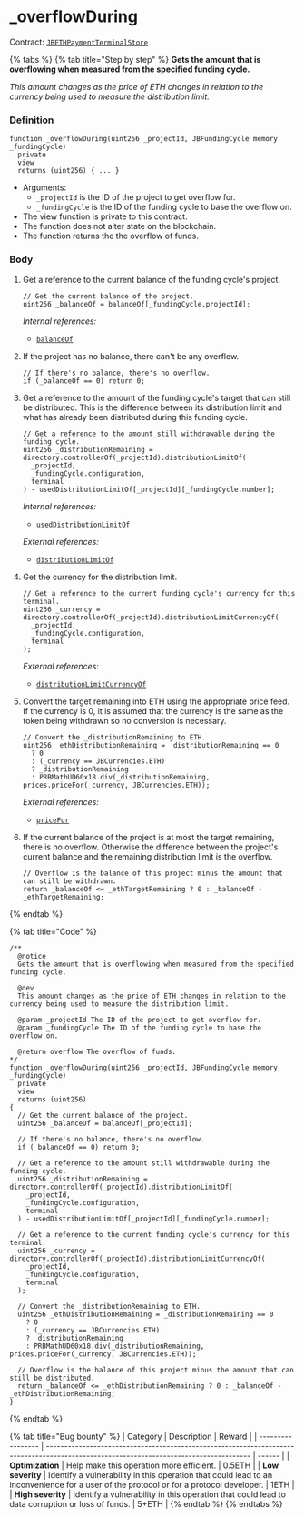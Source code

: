 # \_overflowDuring

Contract: [`JBETHPaymentTerminalStore`](../)​‌

{% tabs %}
{% tab title="Step by step" %}
**Gets the amount that is overflowing when measured from the specified funding cycle.**

_This amount changes as the price of ETH changes in relation to the currency being used to measure the distribution limit._

### Definition

```solidity
function _overflowDuring(uint256 _projectId, JBFundingCycle memory _fundingCycle)
  private
  view
  returns (uint256) { ... }
```

* Arguments:
  * `_projectId` is the ID of the project to get overflow for.
  * `_fundingCycle` is the ID of the funding cycle to base the overflow on.
* The view function is private to this contract.
* The function does not alter state on the blockchain.
* The function returns the the overflow of funds.

### Body

1.  Get a reference to the current balance of the funding cycle's project.

    ```solidity
    // Get the current balance of the project.
    uint256 _balanceOf = balanceOf[_fundingCycle.projectId];
    ```

    _Internal references:_

    * [`balanceOf`](../properties/balanceof.md)
2.  If the project has no balance, there can't be any overflow.

    ```solidity
    // If there's no balance, there's no overflow.
    if (_balanceOf == 0) return 0;
    ```
3.  Get a reference to the amount of the funding cycle's target that can still be distributed. This is the difference between its distribution limit and what has already been distributed during this funding cycle.

    ```solidity
    // Get a reference to the amount still withdrawable during the funding cycle.
    uint256 _distributionRemaining = directory.controllerOf(_projectId).distributionLimitOf(
      _projectId,
      _fundingCycle.configuration,
      terminal
    ) - usedDistributionLimitOf[_projectId][_fundingCycle.number];
    ```

    _Internal references:_

    * [`usedDistributionLimitOf`](../properties/useddistributionlimitof.md)

    _External references:_

    * [`distributionLimitOf`](../../../or-controllers/jbcontroller/properties/distributionlimitof.md)
4.  Get the currency for the distribution limit.

    ```solidity
    // Get a reference to the current funding cycle's currency for this terminal.
    uint256 _currency = directory.controllerOf(_projectId).distributionLimitCurrencyOf(
      _projectId,
      _fundingCycle.configuration,
      terminal
    );
    ```

    _External references:_

    * [`distributionLimitCurrencyOf`](../../../or-controllers/jbcontroller/properties/distributionlimitcurrencyof.md)
5.  Convert the target remaining into ETH using the appropriate price feed. If the currency is 0, it is assumed that the currency is the same as the token being withdrawn so no conversion is necessary.

    ```solidity
    // Convert the _distributionRemaining to ETH.
    uint256 _ethDistributionRemaining = _distributionRemaining == 0
      ? 0
      : (_currency == JBCurrencies.ETH)
      ? _distributionRemaining
      : PRBMathUD60x18.div(_distributionRemaining, prices.priceFor(_currency, JBCurrencies.ETH));
    ```

    _External references:_

    * [`priceFor`](../../../jbprices/read/pricefor.md)
6.  If the current balance of the project is at most the target remaining, there is no overflow. Otherwise the difference between the project's current balance and the remaining distribution limit is the overflow.

    ```solidity
    // Overflow is the balance of this project minus the amount that can still be withdrawn.
    return _balanceOf <= _ethTargetRemaining ? 0 : _balanceOf - _ethTargetRemaining;
    ```
{% endtab %}

{% tab title="Code" %}
```solidity
/**
  @notice
  Gets the amount that is overflowing when measured from the specified funding cycle.

  @dev
  This amount changes as the price of ETH changes in relation to the currency being used to measure the distribution limit.

  @param _projectId The ID of the project to get overflow for.
  @param _fundingCycle The ID of the funding cycle to base the overflow on.

  @return overflow The overflow of funds.
*/
function _overflowDuring(uint256 _projectId, JBFundingCycle memory _fundingCycle)
  private
  view
  returns (uint256)
{
  // Get the current balance of the project.
  uint256 _balanceOf = balanceOf[_projectId];

  // If there's no balance, there's no overflow.
  if (_balanceOf == 0) return 0;

  // Get a reference to the amount still withdrawable during the funding cycle.
  uint256 _distributionRemaining = directory.controllerOf(_projectId).distributionLimitOf(
    _projectId,
    _fundingCycle.configuration,
    terminal
  ) - usedDistributionLimitOf[_projectId][_fundingCycle.number];

  // Get a reference to the current funding cycle's currency for this terminal.
  uint256 _currency = directory.controllerOf(_projectId).distributionLimitCurrencyOf(
    _projectId,
    _fundingCycle.configuration,
    terminal
  );

  // Convert the _distributionRemaining to ETH.
  uint256 _ethDistributionRemaining = _distributionRemaining == 0
    ? 0
    : (_currency == JBCurrencies.ETH)
    ? _distributionRemaining
    : PRBMathUD60x18.div(_distributionRemaining, prices.priceFor(_currency, JBCurrencies.ETH));

  // Overflow is the balance of this project minus the amount that can still be distributed.
  return _balanceOf <= _ethDistributionRemaining ? 0 : _balanceOf - _ethDistributionRemaining;
}
```
{% endtab %}

{% tab title="Bug bounty" %}
| Category          | Description                                                                                                                            | Reward |
| ----------------- | -------------------------------------------------------------------------------------------------------------------------------------- | ------ |
| **Optimization**  | Help make this operation more efficient.                                                                                               | 0.5ETH |
| **Low severity**  | Identify a vulnerability in this operation that could lead to an inconvenience for a user of the protocol or for a protocol developer. | 1ETH   |
| **High severity** | Identify a vulnerability in this operation that could lead to data corruption or loss of funds.                                        | 5+ETH  |
{% endtab %}
{% endtabs %}
